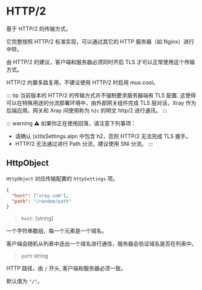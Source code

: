 # HTTP/2

基于 HTTP/2 的传输方式。

它完整按照 HTTP/2 标准实现，可以通过其它的 HTTP 服务器（如 Nginx）进行中转。

由 HTTP/2 的建议，客户端和服务器必须同时开启 TLS 才可以正常使用这个传输方式。

HTTP/2 内置多路复用，不建议使用 HTTP/2 时启用 mux.cool。

::: tip
当前版本的 HTTP/2 的传输方式并不强制要求服务器端有 TLS 配置.
这使得可以在特殊用途的分流部署环境中，由外部网关组件完成 TLS 层对话，Xray 作为后端应用，网关和 Xray 间使用称为 `h2c` 的明文 http/2 进行通讯。
:::

::: warning
⚠️ 如果你正在使用回落，请注意下列事项：
- 请确认 (x)tlsSettings.alpn 中包含 h2，否则 HTTP/2 无法完成 TLS 握手。
- HTTP/2 无法通过进行 Path 分流，建议使用 SNI 分流。
:::

## HttpObject

`HttpObject` 对应传输配置的 `httpSettings` 项。

```json
{
  "host": ["xray.com"],
  "path": "/random/path"
}
```

> `host`: \[string\]

一个字符串数组，每一个元素是一个域名。

客户端会随机从列表中选出一个域名进行通信，服务器会验证域名是否在列表中。

> `path` string

HTTP 路径，由 `/` 开头, 客户端和服务器必须一致。

默认值为 `"/"`。
